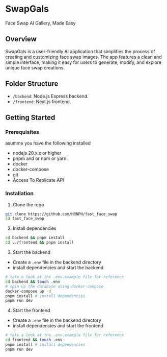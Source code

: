 # SwapGals

Face Swap AI Gallery, Made Easy

## Overview

SwapGals is a user-friendly AI application that simplifies the process of creating and customizing face swap images. The app features a clean and simple interface, making it easy for users to generate, modify, and explore unique face swap creations.

## Folder Structure

- `/backend`: Node.js Express backend.
- `/frontend`: Next.js frontend.

## Getting Started

### Prerequisites
asumme you have the following installed
- nodejs 20.x.x or higher
- pnpm and or npm or yarn
- docker
- docker-compose
- git
- Access To Replicate API

### Installation

1. Clone the repo
```sh
git clone https://github.com/HRNPH/fast_face_swap
cd fast_face_swap
```
2. Install dependencies
```sh
cd backend && pnpm install
cd ../frontend && pnpm install
```
3. Start the backend
- Create a `.env` file in the backend directory
- install dependencies and start the backend
```sh
# take a look at the .env.example file for reference
cd backend && touch .env
# spin up the database using docker-compose
docker-compose up -d
pnpm install # install dependencies
pnpm run dev
```
4. Start the frontend
- Create a `.env` file in the backend directory
- install dependencies and start the frontend
```sh
# take a look at the .env.example file for reference
cd frontend && touch .env
pnpm install # install dependencies
pnpm run dev
```